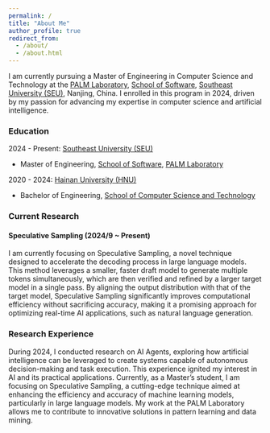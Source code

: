 ```yaml
---
permalink: /
title: "About Me"
author_profile: true
redirect_from: 
  - /about/
  - /about.html
---
```



<!-- 介绍我的当前学术状态 -->
I am currently pursuing a Master of Engineering in Computer Science and Technology at the [PALM Laboratory](https://palm.seu.edu.cn/intro.html), [School of Software](https://cse.seu.edu.cn/), [Southeast University (SEU)](https://www.seu.edu.cn/), Nanjing, China. I enrolled in this program in 2024, driven by my passion for advancing my expertise in computer science and artificial intelligence.

<!-- 我的教育背景 -->
### Education
2024 - Present: [Southeast University (SEU)](https://www.seu.edu.cn/)  
- Master of Engineering, [School of Software](https://cse.seu.edu.cn/), [PALM Laboratory](https://palm.seu.edu.cn/intro.html)  

2020 - 2024: [Hainan University (HNU)](https://www.hainanu.edu.cn/)  
- Bachelor of Engineering, [School of Computer Science and Technology](https://cs.hainanu.edu.cn/)

### Current Research
#### Speculative Sampling (2024/9 ~ Present)
I am currently focusing on Speculative Sampling, a novel technique designed to accelerate the decoding process in large language models. This method leverages a smaller, faster draft model to generate multiple tokens simultaneously, which are then verified and refined by a larger target model in a single pass. By aligning the output distribution with that of the target model, Speculative Sampling significantly improves computational efficiency without sacrificing accuracy, making it a promising approach for optimizing real-time AI applications, such as natural language generation.

### Research Experience
During 2024, I conducted research on AI Agents, exploring how artificial intelligence can be leveraged to create systems capable of autonomous decision-making and task execution. This experience ignited my interest in AI and its practical applications. Currently, as a Master’s student, I am focusing on Speculative Sampling, a cutting-edge technique aimed at enhancing the efficiency and accuracy of machine learning models, particularly in large language models. My work at the PALM Laboratory allows me to contribute to innovative solutions in pattern learning and data mining.
